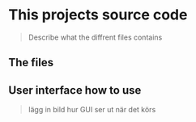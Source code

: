 # This projects source code  
> Describe what the diffrent files contains


## The files
> 


## User interface how to use
> lägg in bild hur GUI ser ut när det körs


